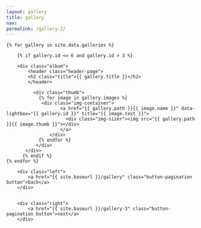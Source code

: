 ```yaml
---
layout: gallery
title: gallery
nav:
permalink: /gallery-2/
---
```


<div class="galleries page">
	
	{% for gallery in site.data.galleries %}
	  	
	  	{% if gallery.id <= 6 and gallery.id > 3 %}
	  	
	  	<div class="album">
		    <header class="header-page">
		    <h2 class="title">{{ gallery.title }}</h2>
		    </header>
			  
			  <div class="thumb"> 
			    {% for image in gallery.images %}
			     <div class="img-container">
					    <a href="{{ gallery.path }}{{ image.name }}" data-lightbox="{{ gallery.id }}" title="{{ image.text }}">
					      <div class="img-sizer"><img src="{{ gallery.path }}{{ image.thumb }}"></div>
					    </a>
				    </div> 
			    {% endfor %}
			   </div> 
		   </div>
		  {% endif %}
	{% endfor %}
	
</div>

<div class="pagination">
	

		<div class="left">
			<a href="{{ site.baseurl }}/gallery" class="button-pagination button">back</a>
		</div>


		<div class="right">
			<a href="{{ site.baseurl }}/gallery-3" class="button-pagination button">next</a>
		</div>

</div>
